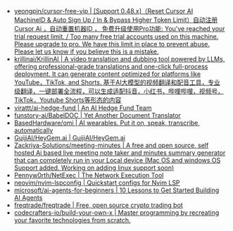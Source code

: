 + [yeongpin/cursor-free-vip | [Support 0.48.x]（Reset Cursor AI MachineID & Auto Sign Up / In & Bypass Higher Token Limit）自动注册 Cursor Ai ，自动重置机器ID ， 免费升级使用Pro功能: You've reached your trial request limit. / Too many free trial accounts used on this machine. Please upgrade to pro. We have this limit in place to prevent abuse. Please let us know if you believe this is a mistake.](https://github.com//yeongpin/cursor-free-vip)
+ [krillinai/KrillinAI | A video translation and dubbing tool powered by LLMs, offering professional-grade translations and one-click full-process deployment. It can generate content optimized for platforms like YouTube，TikTok, and Shorts. 基于AI大模型的视频翻译和配音工具，专业级翻译，一键部署全流程，可以生成适配抖音，小红书，哔哩哔哩，视频号，TikTok，Youtube Shorts等形态的内容](https://github.com//krillinai/KrillinAI)
+ [virattt/ai-hedge-fund | An AI Hedge Fund Team](https://github.com//virattt/ai-hedge-fund)
+ [funstory-ai/BabelDOC | Yet Another Document Translator](https://github.com//funstory-ai/BabelDOC)
+ [BasedHardware/omi | AI wearables. Put it on, speak, transcribe, automatically](https://github.com//BasedHardware/omi)
+ [GuijiAI/HeyGem.ai | GuijiAI/HeyGem.ai](https://github.com//GuijiAI/HeyGem.ai)
+ [Zackriya-Solutions/meeting-minutes | A free and open source, self hosted Ai based live meeting note taker and minutes summary generator that can completely run in your Local device (Mac OS and windows OS Support added. Working on adding linux support soon)](https://github.com//Zackriya-Solutions/meeting-minutes)
+ [Pennyw0rth/NetExec | The Network Execution Tool](https://github.com//Pennyw0rth/NetExec)
+ [neovim/nvim-lspconfig | Quickstart configs for Nvim LSP](https://github.com//neovim/nvim-lspconfig)
+ [microsoft/ai-agents-for-beginners | 10 Lessons to Get Started Building AI Agents](https://github.com//microsoft/ai-agents-for-beginners)
+ [freqtrade/freqtrade | Free, open source crypto trading bot](https://github.com//freqtrade/freqtrade)
+ [codecrafters-io/build-your-own-x | Master programming by recreating your favorite technologies from scratch.](https://github.com//codecrafters-io/build-your-own-x)
